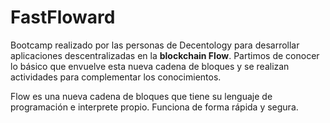# FastFloward 


Bootcamp realizado por las personas de Decentology para desarrollar aplicaciones descentralizadas en la **blockchain Flow**. Partimos de conocer lo básico que envuelve esta nueva cadena de bloques y se realizan actividades para complementar los conocimientos.

Flow es una nueva cadena de bloques que tiene su lenguaje de programación e interprete propio. Funciona de forma rápida y segura. 
